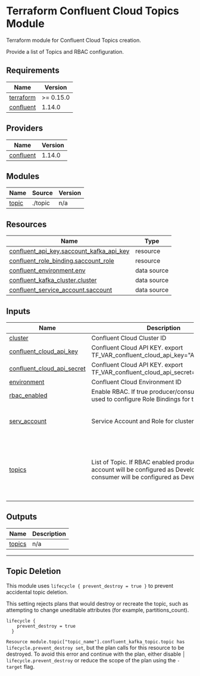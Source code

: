 # Terraform Confluent Cloud Topics Module

Terraform module for Confluent Cloud Topics creation.

Provide a list of Topics and RBAC configuration.

<!-- BEGIN_TF_DOCS -->
## Requirements

| Name | Version |
|------|---------|
| <a name="requirement_terraform"></a> [terraform](#requirement\_terraform) | >= 0.15.0 |
| <a name="requirement_confluent"></a> [confluent](#requirement\_confluent) | 1.14.0 |

## Providers

| Name | Version |
|------|---------|
| <a name="provider_confluent"></a> [confluent](#provider\_confluent) | 1.14.0 |

## Modules

| Name | Source | Version |
|------|--------|---------|
| <a name="module_topic"></a> [topic](#module\_topic) | ./topic | n/a |

## Resources

| Name | Type |
|------|------|
| [confluent_api_key.saccount_kafka_api_key](https://registry.terraform.io/providers/confluentinc/confluent/1.14.0/docs/resources/api_key) | resource |
| [confluent_role_binding.saccount_role](https://registry.terraform.io/providers/confluentinc/confluent/1.14.0/docs/resources/role_binding) | resource |
| [confluent_environment.env](https://registry.terraform.io/providers/confluentinc/confluent/1.14.0/docs/data-sources/environment) | data source |
| [confluent_kafka_cluster.cluster](https://registry.terraform.io/providers/confluentinc/confluent/1.14.0/docs/data-sources/kafka_cluster) | data source |
| [confluent_service_account.saccount](https://registry.terraform.io/providers/confluentinc/confluent/1.14.0/docs/data-sources/service_account) | data source |

## Inputs

| Name | Description | Type | Default | Required |
|------|-------------|------|---------|:--------:|
| <a name="input_cluster"></a> [cluster](#input\_cluster) | Confluent Cloud Cluster ID | `string` | n/a | yes |
| <a name="input_confluent_cloud_api_key"></a> [confluent\_cloud\_api\_key](#input\_confluent\_cloud\_api\_key) | Confluent Cloud API KEY. export TF\_VAR\_confluent\_cloud\_api\_key="API\_KEY" | `string` | n/a | yes |
| <a name="input_confluent_cloud_api_secret"></a> [confluent\_cloud\_api\_secret](#input\_confluent\_cloud\_api\_secret) | Confluent Cloud API KEY. export TF\_VAR\_confluent\_cloud\_api\_secret="API\_SECRET" | `string` | n/a | yes |
| <a name="input_environment"></a> [environment](#input\_environment) | Confluent Cloud Environment ID | `string` | n/a | yes |
| <a name="input_rbac_enabled"></a> [rbac\_enabled](#input\_rbac\_enabled) | Enable RBAC. If true producer/consumer will be used to configure Role Bindings for the Topic | `bool` | `false` | no |
| <a name="input_serv_account"></a> [serv\_account](#input\_serv\_account) | Service Account and Role for cluster management. | <pre>object({<br>      name = string<br>      role = string<br>    })</pre> | n/a | yes |
| <a name="input_topics"></a> [topics](#input\_topics) | List of Topic. If RBAC enabled producer service account will be configured as DeveloperWrite and consumer will be configured as DeveloperRead. | <pre>list(object({<br>    name = string<br>    partitions = number<br>    config =  map(string)<br>    consumer = optional(string)<br>    producer = optional(string)<br>  }))</pre> | n/a | yes |

## Outputs

| Name | Description |
|------|-------------|
| <a name="output_topics"></a> [topics](#output\_topics) | n/a |
<!-- END_TF_DOCS -->

---

## Topic Deletion

This module uses `lifecycle { prevent_destroy = true }` to prevent accidental topic deletion.

This setting rejects plans that would destroy or recreate the topic, such as attempting to change uneditable attributes (for example, partitions_count).
  
```hcl
lifecycle {
    prevent_destroy = true
  }
```

`Resource module.topic["topic_name"].confluent_kafka_topic.topic has lifecycle.prevent_destroy set`, but the plan calls for this resource to be destroyed. To avoid this error and continue with the plan, either disable
│ `lifecycle.prevent_destroy` or reduce the scope of the plan using the `-target` flag.